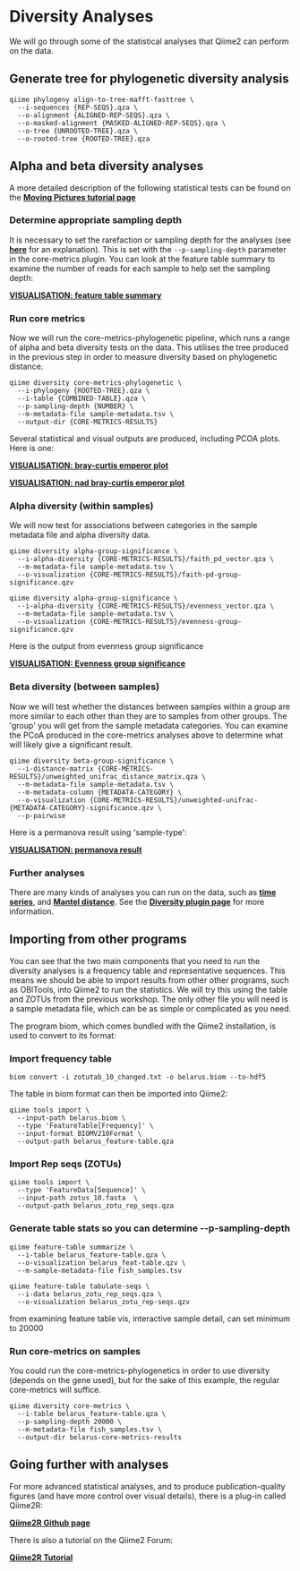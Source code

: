 # Diversity Analyses

We will go through some of the statistical analyses that Qiime2 can perform on the data.

## Generate tree for phylogenetic diversity analysis

```
qiime phylogeny align-to-tree-mafft-fasttree \
  --i-sequences {REP-SEQS}.qza \
  --o-alignment {ALIGNED-REP-SEQS}.qza \
  --o-masked-alignment {MASKED-ALIGNED-REP-SEQS}.qza \
  --o-tree {UNROOTED-TREE}.qza \
  --o-rooted-tree {ROOTED-TREE}.qza
```

## Alpha and beta diversity analyses

A more detailed description of the following statistical tests can be found on the [**Moving Pictures tutorial page**](https://docs.qiime2.org/2019.7/tutorials/moving-pictures/#alpha-and-beta-diversity-analysis)

### Determine appropriate sampling depth

It is necessary to set the rarefaction or sampling depth for the analyses (see [**here**](https://docs.qiime2.org/2019.7/tutorials/moving-pictures/#alpha-and-beta-diversity-analysis) for an explanation). This is set with the `--p-sampling-depth` parameter in the core-metrics plugin. You can look at the feature table summary to examine the number of reads for each sample to help set the sampling depth:

[**VISUALISATION: feature table summary**](../combined_feature_table_summary/index.html)

### Run core metrics 

Now we will run the core-metrics-phylogenetic pipeline, which runs a range of alpha and beta diversity tests on the data. This utilises the tree produced in the previous step in order to measure diversity based on phylogenetic distance. 

```
qiime diversity core-metrics-phylogenetic \
  --i-phylogeny {ROOTED-TREE}.qza \
  --i-table {COMBINED-TABLE}.qza \
  --p-sampling-depth {NUMBER} \
  --m-metadata-file sample-metadata.tsv \
  --output-dir {CORE-METRICS-RESULTS}
```

Several statistical and visual outputs are produced, including PCOA plots. Here is one:

[**VISUALISATION: bray-curtis emperor plot**](../bray_curtis_emp_pcoa/index.html)

[**VISUALISATION: nad bray-curtis emperor plot**](../nad_bray_curtis_emp_pcoa/index.html)

### Alpha diversity (within samples)

We will now test for associations between categories in the sample metadata file and alpha diversity data.

```
qiime diversity alpha-group-significance \
  --i-alpha-diversity {CORE-METRICS-RESULTS}/faith_pd_vector.qza \
  --m-metadata-file sample-metadata.tsv \
  --o-visualization {CORE-METRICS-RESULTS}/faith-pd-group-significance.qzv

qiime diversity alpha-group-significance \
  --i-alpha-diversity {CORE-METRICS-RESULTS}/evenness_vector.qza \
  --m-metadata-file sample-metadata.tsv \
  --o-visualization {CORE-METRICS-RESULTS}/evenness-group-significance.qzv
```

Here is the output from evenness group significance

[**VISUALISATION: Evenness group significance**](../alpha_even_plot/index.html)

### Beta diversity (between samples)

Now we will test whether the distances between samples within a group are more similar to each other than they are to samples from other groups. The 'group' you will get from the sample metadata categories. You can examine the PCoA produced in the core-metrics analyses above to determine what will likely give a significant result. 

```
qiime diversity beta-group-significance \
  --i-distance-matrix {CORE-METRICS-RESULTS}/unweighted_unifrac_distance_matrix.qza \
  --m-metadata-file sample-metadata.tsv \
  --m-metadata-column {METADATA-CATEGORY} \
  --o-visualization {CORE-METRICS-RESULTS}/unweighted-unifrac-{METADATA-CATEGORY}-significance.qzv \
  --p-pairwise
```

Here is a permanova result using 'sample-type':

[**VISUALISATION:  permanova result**](../permanova_sample_type/index.html)

### Further analyses

There are many kinds of analyses you can run on the data, such as [**time series**](https://docs.qiime2.org/2019.7/tutorials/longitudinal/), and [**Mantel distance**](https://docs.qiime2.org/2019.7/plugins/available/diversity/mantel/). See the [**Diversity plugin page**](https://docs.qiime2.org/2019.7/plugins/available/diversity/) for more information.

## Importing from other programs

You can see that the two main components that you need to run the diversity analyses is a frequency table and representative sequences. This means we should be able to import results from other other programs, such as OBITools, into Qiime2 to run the statistics. We will try this using the table and ZOTUs from the previous workshop. The only other file you will need is a sample metadata file, which can be as simple or complicated as you need.

The program biom, which comes bundled with the Qiime2 installation, is used to convert to its format:

### Import frequency table

```
biom convert -i zotutab_10_changed.txt -o belarus.biom --to-hdf5 
```

The table in biom format can then be imported into Qiime2:

```
qiime tools import \
  --input-path belarus.biom \
  --type 'FeatureTable[Frequency]' \
  --input-format BIOMV210Format \
  --output-path belarus_feature-table.qza
```

### Import Rep seqs (ZOTUs)

```
qiime tools import \
  --type 'FeatureData[Sequence]' \
  --input-path zotus_10.fasta  \
  --output-path belarus_zotu_rep_seqs.qza
```

### Generate table stats so you can determine --p-sampling-depth

```
qiime feature-table summarize \
  --i-table belarus_feature-table.qza \
  --o-visualization belarus_feat-table.qzv \
  --m-sample-metadata-file fish_samples.tsv

qiime feature-table tabulate-seqs \
  --i-data belarus_zotu_rep_seqs.qza \
  --o-visualization belarus_zotu_rep-seqs.qzv
```

from examining feature table vis, interactive sample detail, can set minimum to 20000

### Run core-metrics on samples

You could run the core-metrics-phylogenetics in order to use diversity (depends on the gene used), but for the sake of this example, the regular core-metrics will suffice.

```
qiime diversity core-metrics \
  --i-table belarus_feature-table.qza \
  --p-sampling-depth 20000 \
  --m-metadata-file fish_samples.tsv \
  --output-dir belarus-core-metrics-results
```

## Going further with analyses

For more advanced statistical analyses, and to produce publication-quality figures (and have more control over visual details), there is a plug-in called Qiime2R:

[**Qiime2R Github page**](https://github.com/jbisanz/qiime2R)

There is also a tutorial on the Qiime2 Forum:

[**Qiime2R Tutorial**](https://forum.qiime2.org/t/tutorial-integrating-qiime2-and-r-for-data-visualization-and-analysis-using-qiime2r/4121)













